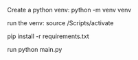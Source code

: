 Create a python venv: python -m venv venv

run the venv: source /Scripts/activate

pip install -r requirements.txt

run python main.py
